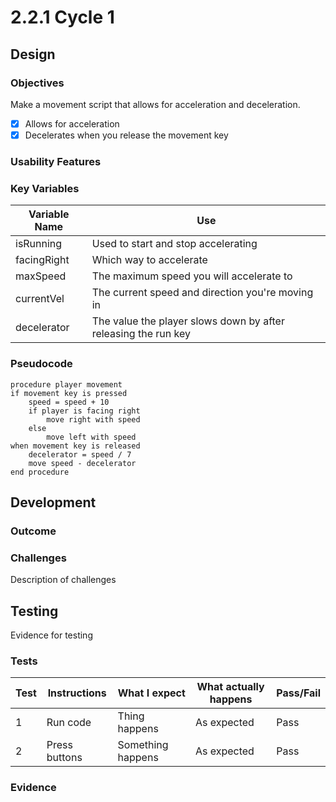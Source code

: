 # 2.2.1 Cycle 1

## Design

### Objectives

Make a movement script that allows for acceleration and deceleration.

* [x] Allows for acceleration
* [x] Decelerates when you release the movement key

### Usability Features

### Key Variables

| Variable Name | Use                                                            |
| ------------- | -------------------------------------------------------------- |
| isRunning     | Used to start and stop accelerating                            |
| facingRight   | Which way to accelerate                                        |
| maxSpeed      | The maximum speed you will accelerate to                       |
| currentVel    | The current speed and direction you're moving in               |
| decelerator   | The value the player slows down by after releasing the run key |

### Pseudocode

```
procedure player movement
if movement key is pressed
    speed = speed + 10
    if player is facing right
        move right with speed
    else
        move left with speed
when movement key is released
    decelerator = speed / 7
    move speed - decelerator
end procedure
```

## Development

### Outcome

### Challenges

Description of challenges

## Testing

Evidence for testing

### Tests

| Test | Instructions  | What I expect     | What actually happens | Pass/Fail |
| ---- | ------------- | ----------------- | --------------------- | --------- |
| 1    | Run code      | Thing happens     | As expected           | Pass      |
| 2    | Press buttons | Something happens | As expected           | Pass      |

### Evidence

